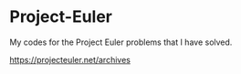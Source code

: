 # Project-Euler

My codes for the Project Euler problems that I have solved.

https://projecteuler.net/archives
